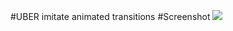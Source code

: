 #UBER imitate animated transitions
#Screenshot
![](https://https://github.com/geng199200/AnimatedTransitions/raw/master/examples_image/123.gif) 


